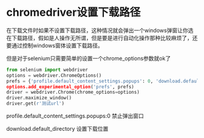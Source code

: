 # chromedriver设置下载路径

在下载文件时如果不设置下载路径，这种情况就会弹出一个windows弹窗让你选在下载路径，假如是人操作无所谓，但是要是进行自动化操作那种比较麻烦了，还要通过控制windows窗体设置下载路径。

但是对于selenium只需要简单的设置一个chrome_options参数就ok了

```python
from selenium import webdriver
options = webdriver.ChromeOptions()
prefs = {'profile.default_content_settings.popups': 0, 'download.default_directory': r'd:\'}
options.add_experimental_option('prefs', prefs)
driver = webdriver.Chrome(chrome_options=options)
driver.maximize_window()
driver.get(r'测试url')
```

profile.default_content_settings.popups:0 禁止弹出窗口

download.default_directory 设置下载位置